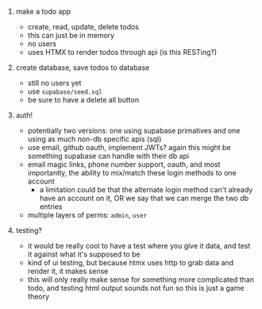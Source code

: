 1. make a todo app
    - create, read, update, delete todos
    - this can just be in memory
    - no users
    - uses HTMX to render todos through api (is this RESTing?)

2. create database, save todos to database
    - still no users yet
    - use `supabase/seed.sql`
    - be sure to have a delete all button

3. auth!
    - potentially two versions: one using supabase primatives and one using as much non-db specific apis (sql)
    - use email, github oauth, implement JWTs? again this might be something supabase can handle with their db api
    - email magic links, phone number support, oauth, and most importantly, the ability to mix/match these login methods to one account
        - a limitation could be that the alternate login method can't already have an account on it, OR we say that we can merge the two db entries
    - multiple layers of perms: `admin`, `user`

4. testing?
    - it would be really cool to have a test where you give it data, and test it against what it's supposed to be
    - kind of ui testing, but because htmx uses http to grab data and render it, it makes sense
    - this will only really make sense for something more complicated than todo, and testing html output sounds not fun so this is just a game theory